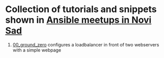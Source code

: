 # Collection of tutorials and snippets shown in [Ansible meetups in Novi Sad](http://www.meetup.com/Ansible-Novi-Sad/)

1. [00\_ground_zero](00\_ground_zero) configures a loadbalancer in front of two webservers with a simple webpage